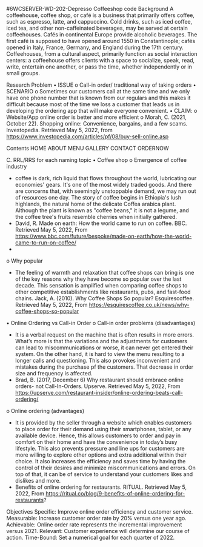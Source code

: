 #6WCSERVER-WD-202-Depresso
Coffeeshop code
Background
A coffeehouse, coffee shop, or café is a business that primarily offers coffee, such as espresso, latte, and cappuccino. Cold drinks, such as iced coffee, iced tea, and other non-caffeinated beverages, may be served at certain coffeehouses. Cafés in continental Europe provide alcoholic beverages. The first café is supposed to have opened around 1550 in Constantinople; cafés opened in Italy, France, Germany, and England during the 17th century. Coffeehouses, from a cultural aspect, primarily function as social interaction centers: a coffeehouse offers clients with a space to socialize, speak, read, write, entertain one another, or pass the time, whether independently or in small groups.

Research Problem
•	ISSUE
o	Call-in order/ traditional way of taking orders
•	SCENARIO
o	Sometimes our customers call at the same time and we only have one phone number that is known from our regulars and this makes it difficult because most of the time we loss a customer that leads us in developing the ordering app that will make everyone convenient. 
•	CLAIM:
o	Website/App online order is better and more efficient
o	Morah, C. (2021, October 22). Shopping online: Convenience, bargains, and a few scams. Investopedia. Retrieved May 5, 2022, from https://www.investopedia.com/articles/pf/08/buy-sell-online.asp 


Contents
HOME
ABOUT
MENU
GALLERY
CONTACT
ORDERNOW

C.	RRL/RRS for each naming topic
•	Coffee shop
o	Emergence of coffee industry
-	coffee is dark, rich liquid that flows throughout the world, lubricating our economies' gears. It's one of the most widely traded goods. And there are concerns that, with seemingly unstoppable demand, we may run out of resources one day. The story of coffee begins in Ethiopia's lush highlands, the natural home of the delicate Coffea arabica plant. Although the plant is known as "coffee beans," it is not a legume, and the coffee tree's fruits resemble cherries when initially gathered.
-	David, R. Made on earth: How the world came to run on coffee. BBC. Retrieved May 5, 2022, From https://www.bbc.com/future/bespoke/made-on-earth/how-the-world-came-to-run-on-coffee/
-	
o	Why popular
-	The feeling of warmth and relaxation that coffee shops can bring is one of the key reasons why they have become so popular over the last decade. This sensation is amplified when comparing coffee shops to other competitive establishments like restaurants, pubs, and fast-food chains.
Jack, A. (2010). Why Coffee Shops So popular? Esquirescoffee. Retrieved May 5, 2022, From https://esquirescoffee.co.uk/news/why-coffee-shops-so-popular

•	Online Ordering vs Call-in Order
o	Call-in order problems (disadvantages)
-	It is a verbal request on the machine that is often results in more errors. What’s more is that the variations and the adjustments for customers can lead to miscommunications or worse, it can never get entered their system. On the other hand, it is hard to view the menu resulting to a longer calls and questioning. This also provokes inconvenient and mistakes during the purchase pf the customers. That decrease in order size and frequency is affected.
-	Brad, B. (2017, December 6) Why restaurant should embrace online orders- not Call-In-Orders. Upserve. Retrieved May 5, 2022, From https://upserve.com/restaurant-insider/online-ordering-beats-call-ordering/

o	Online ordering (advantages)
-	It is provided by the seller through a website which enables customers to place order for their demand using their smartphones, tablet, or any available device. Hence, this allows customers to order and pay in comfort on their home and have the convenience in today’s busy lifestyle. This also prevents pressure and line ups for customers are more willing to explore other options and extra additional within their choice. It also increases the efficiency and saves time by having the control of their desires and minimize miscommunications and errors. On top of that, it can be of service to understand your customers likes and dislikes and more.
-	Benefits of online ordering for restaurants. RITUAL. Retrieved May 5, 2022, From https://ritual.co/blog/9-benefits-of-online-ordering-for-restaurants?

Objectives
Specific: Improve online order efficiency and customer service.
Measurable: Increase customer order rate by 20% versus one year ago.
Achievable: Online order rate represents the incremental improvement versus 2021.
Relevant: Customer experience will determine our course of action.
Time-Bound: Set a numerical goal for each quarter of 2022.

